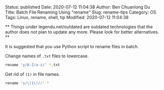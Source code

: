 Status: published
Date: 2020-07-12 11:04:38
Author: Ben Chuanlong Du
Title: Batch File Renaming Using "rename" 
Slug: rename-tips
Category: OS
Tags: Linux, rename, shell, tip
Modified: 2020-07-12 11:04:38

**
Things under legendu.net/outdated are outdated technologies 
that the author does not plan to update any more. 
Please look for better alternatives.
**

It is suggested that you use Python script to rename files in batch.

Change names of `.txt` files to lowercase.
```bash
rename 'y/A-Z/a-z/' *.txt
```

Get rid of `(1)` in file names.
```bash
rename 's/\(1\)//' * 
```

